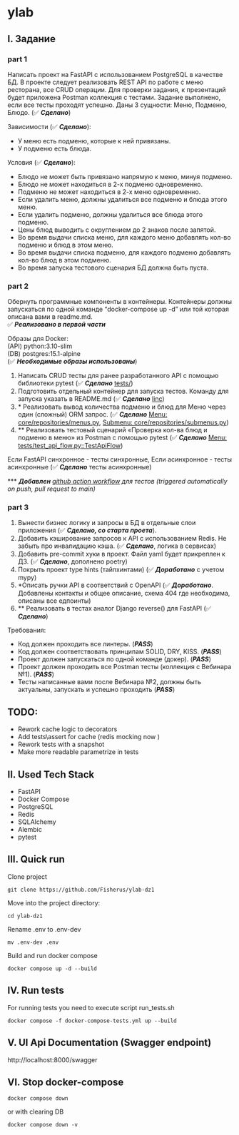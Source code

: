 # ylab

## I. Задание

### part 1

Написать проект на FastAPI с использованием PostgreSQL в качестве БД. В проекте следует реализовать REST API по работе с меню ресторана, все CRUD операции. Для проверки задания, к презентаций будет приложена Postman коллекция с тестами. Задание выполнено, если все тесты проходят успешно.
Даны 3 сущности: Меню, Подменю, Блюдо. (✅ _**Сделано**_)

Зависимости (✅ _**Сделано**_):
- У меню есть подменю, которые к ней привязаны.
- У подменю есть блюда.

Условия (✅ _**Сделано**_):
- Блюдо не может быть привязано напрямую к меню, минуя подменю.
- Блюдо не может находиться в 2-х подменю одновременно.
- Подменю не может находиться в 2-х меню одновременно.
- Если удалить меню, должны удалиться все подменю и блюда этого меню.
- Если удалить подменю, должны удалиться все блюда этого подменю.
- Цены блюд выводить с округлением до 2 знаков после запятой.
- Во время выдачи списка меню, для каждого меню добавлять кол-во подменю и блюд в этом меню.
- Во время выдачи списка подменю, для каждого подменю добавлять кол-во блюд в этом подменю.
- Во время запуска тестового сценария БД должна быть пуста.

### part 2

Обернуть программные компоненты в контейнеры. Контейнеры должны запускаться по одной команде “docker-compose up -d” или той которая описана вами в readme.md. <br>
✅ _**Реализовано в первой части**_

Образы для Docker: <br>
(API) python:3.10-slim <br>
(DB) postgres:15.1-alpine <br>
(✅ _**Необходимые образы использованы**_)

1. Написать CRUD тесты для ранее разработанного API с помощью библиотеки pytest (✅ _**Сделано**_ [tests/](tests))
2. Подготовить отдельный контейнер для запуска тестов. Команду для запуска указать в README.md (✅ _**Сделано**_ [linc](https://github.com/Fisherus/ylab-dz1#iv-run-tests))
3. \* Реализовать вывод количества подменю и блюд для Меню через один (сложный) ORM запрос. (✅ _**Сделано**_ [Menu: core/repositories/menus.py](core/repositories/menus.py), [Submenu: core/repositories/submenus.py](core/repositories/submenus.py))
4. ** Реализовать тестовый сценарий «Проверка кол-ва блюд и подменю в меню» из Postman с помощью pytest (✅ _**Сделано**_ [Menu: tests/test_api_flow.py::TestApiFlow](tests/test_api_flow.py))

Если FastAPI синхронное - тесты синхронные, Если асинхронное - тесты асинхронные (✅ _**Сделано**_ тесты асинхронные)

*** _**Добавлен** [github action workflow](.github/workflows/tests.yml) для тестов (triggered automatically on push, pull request to main)_

### part 3

1. Вынести бизнес логику и запросы в БД в отдельные слои приложения (✅ _**Сделано, со старта проета**_).
2. Добавить кэширование запросов к API с использованием Redis. Не забыть про инвалидацию кэша. (✅ _**Сделано**_, логика в сервисах)
3. Добавить pre-commit хуки в проект. Файл yaml будет прикреплен к ДЗ. (✅ _**Сделано**_, дополнено poetry)
4. Покрыть проект type hints (тайпхинтами) (✅ _**Доработано**_ с учетом mypy)
5. *Описать ручки API в соответствий c OpenAPI (✅ _**Доработано**_. Добавлены контакты и общее описание, схема 404 где необходима, описаны все едпоинты)
6. ** Реализовать в тестах аналог Django reverse() для FastAPI (✅ _**Сделано**_)

Требования:
- Код должен проходить все линтеры. (_**PASS**_)
- Код должен соответствовать принципам SOLID, DRY, KISS. (_**PASS**_)
- Проект должен запускаться по одной команде (докер). (_**PASS**_)
- Проект должен проходить все Postman тесты (коллекция с Вебинара №1). (_**PASS**_)
- Тесты написанные вами после Вебинара №2, должны быть актуальны, запускать и успешно проходить (_**PASS**_)

## TODO:
- Rework cache logic to decorators
- Add tests\assert for cache (redis mocking now )
- Rework tests with a snapshot
- Make more readable parametrize in tests

## II. Used Tech Stack

- FastAPI
- Docker Compose
- PostgreSQL
- Redis
- SQLAlchemy
- Alembic
- pytest

## III. Quick run

Clone project
```commandline
git clone https://github.com/Fisherus/ylab-dz1
```

Move into the project directory:
```commandline
cd ylab-dz1
```

Rename .env to .env-dev
```commandline
mv .env-dev .env
```
Build and run docker compose
```commandline
docker compose up -d --build
```

## IV. Run tests

For running tests you need to execute script run_tests.sh
```
docker compose -f docker-compose-tests.yml up --build
```

## V. UI Api Documentation (Swagger endpoint)
http://localhost:8000/swagger

## VI. Stop docker-compose

```
docker compose down
```
or with clearing DB
```commandline
docker compose down -v
```
